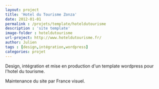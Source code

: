 ```yaml
---
layout: project
title: 'Hotel du Tourisme Zonza'
date: 2012-01-01
permalink : /projets/template/hoteldutourisme
description : 'site template'
image-folder : hoteldutourisme
url-project: http://www.hoteldutourisme.fr/
author: Julien
tags : [design,intégration,wordpress]
categories: projet
---
```


Design, intégration et mise en production d'un template wordpress pour l'hotel du tourisme.

Maintenance du site par France visuel.